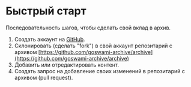 # Быстрый старт

Последовательность шагов, чтобы сделать свой вклад в архив.

1. Создать аккаунт на [GitHub](https://github.com/signup).
2. Склонировать (сделать "fork") в свой аккаунт репозитарий с архивом [https://github.com/goswami-archive/archive](https://github.com/goswami-archive/archive)
3. Добавить или отредактировать контент.
4. Создать запрос на добавление своих изменений в репозитарий с архивом (pull request).
